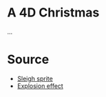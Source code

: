 # A 4D Christmas

... 


# Source

 - [Sleigh sprite](https://www.dreamstime.com/stock-photo-composite-image-rear-view-santa-claus-riding-sled-against-snow-falling-fir-tree-forest-image80338564)
 - [Explosion effect](https://www.shutterstock.com/ro/image-vector/pixel-art-explosions-game-icons-set-1120961030)
 